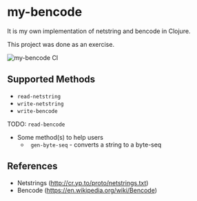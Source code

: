 # my-bencode

It is my own implementation of netstring and bencode in Clojure.

This project was done as an exercise.

![my-bencode CI](https://github.com/kolharsam/my-bencode/workflows/my-bencode%20CI/badge.svg?branch=master)

## Supported Methods

 - `read-netstring`
 - `write-netstring`
 - `write-bencode`
 
 TODO: `read-bencode`
 
 - Some method(s) to help users
   - ` gen-byte-seq` - converts a string to a byte-seq

## References

 - Netstrings (http://cr.yp.to/proto/netstrings.txt)
 - Bencode (https://en.wikipedia.org/wiki/Bencode)
